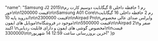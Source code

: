 "name": "Samsung J2 2015\nرم 1 حافظه داخلی 8 گیگابایت دوسیم کارت رم خور\n\nقیمت 1200000\n\nSamsung A01 Core\nرم 2 حافظه داخلی 16 گیگابایت اندروید پایه 10\n\nقیمت 2300000\n\nAirpad Pro\nوایرلس صدای عالی مخصوص موبایل های ایفون\nموجود در فروشگاه\n\nقیمت 5500000\n\nAirpad 2\nصفر و اکبند \nمخصوص گوشی های ایفون و دارای قابلیت ردیابی\n\nقیمت 3300000\n\nآخرین بروزرسانی ساعت 12:59 14 شهریور"
}p
